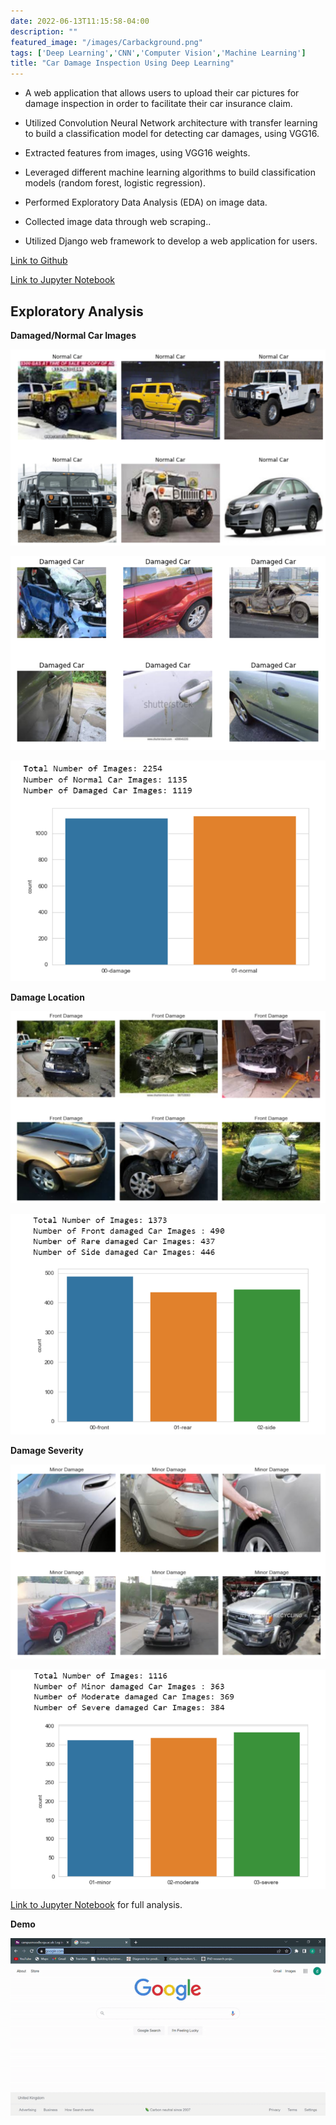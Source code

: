 ```yaml
---
date: 2022-06-13T11:15:58-04:00
description: ""
featured_image: "/images/Carbackground.png"
tags: ['Deep Learning','CNN','Computer Vision','Machine Learning']
title: "Car Damage Inspection Using Deep Learning"
---
```

 
* A web application that allows users to upload their car pictures for damage inspection in order to facilitate their car insurance claim. 

* Utilized Convolution Neural Network architecture with transfer learning to build a classification
model for detecting car damages, using VGG16.

* Extracted features from images, using VGG16 weights.

* Leveraged different machine learning algorithms to build classification models (random forest,
logistic regression).

* Performed Exploratory Data Analysis (EDA) on image data.

* Collected image data through web scraping..

* Utilized Django web framework to develop a web application for users.

[Link to Github](https://github.com/heskay32/car-damage-inspection-using-deep-learning)

[Link to Jupyter Notebook](https://nbviewer.org/gist/heskay32/e07a5de58945922ac7ee1445ad9776f7)

## Exploratory Analysis

**Damaged/Normal Car Images**

![Normal cars!](/images/normal.png "fig1")

![Damaged cars!](/images/damagecars.png "fig2")

![bar1!](/images/damage.png "fig3")

**Damage Location**

![Front damage!](/images/front.png "fig4")

![bar2!](/images/locationbar.png "fig5")

**Damage Severity**

![Minor damage!](/images/minor.png "fig6")

![bar2!](/images/severitybar.png "fig7")

[Link to Jupyter Notebook](https://nbviewer.org/gist/heskay32/e07a5de58945922ac7ee1445ad9776f7)
for full analysis.

**Demo**

![Demo!](/images/Demo.gif "fig8")